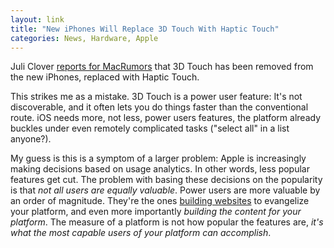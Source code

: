 ```yaml
---
layout: link
title: "New iPhones Will Replace 3D Touch With Haptic Touch"
categories: News, Hardware, Apple
---
```


Juli Clover [reports for MacRumors](https://www.macrumors.com/2019/09/10/iphone-11-no-3d-touch/) that 3D Touch has been removed from the new iPhones, replaced with Haptic Touch.

This strikes me as a mistake. 3D Touch is a power user feature: It's not discoverable, and it often lets you do things faster than the conventional route. iOS needs more, not less, power users features, the platform already buckles under even remotely complicated tasks ("select all" in a list anyone?).

My guess is this is a symptom of a larger problem: Apple is increasingly making decisions based on usage analytics. In other words, less popular features get cut. The problem with basing these decisions on the popularity is that *not all users are equally valuable*. Power users are more valuable by an order of magnitude. They're the ones [building websites](https://www.macstories.net/) to evangelize your platform, and even more importantly *building the content for your platform*. The measure of a platform is not how popular the features are, *it's what the most capable users of your platform can accomplish*.

